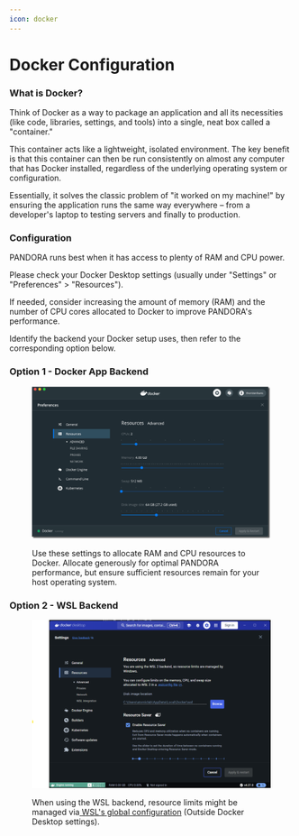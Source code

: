 ```yaml
---
icon: docker
---
```


# Docker Configuration

### What is Docker?


Think of Docker as a way to package an application and all its necessities (like code, libraries, settings, and tools) into a single, neat box called a "container."


This container acts like a lightweight, isolated environment. The key benefit is that this container can then be run consistently on almost any computer that has Docker installed, regardless of the underlying operating system or configuration.


Essentially, it solves the classic problem of "it worked on my machine!" by ensuring the application runs the same way everywhere – from a developer's laptop to testing servers and finally to production.

### Configuration

PANDORA runs best when it has access to plenty of RAM and CPU power.

Please check your Docker Desktop settings (usually under "Settings" or "Preferences" > "Resources").&#x20;

If needed, consider increasing the amount of memory (RAM) and the number of CPU cores allocated to Docker to improve PANDORA's performance.

Identify the backend your Docker setup uses, then refer to the corresponding option below.

### Option 1 - Docker App Backend

<figure><img src="../../../.gitbook/assets/docker_ram_cpu_settings.png" alt=""><figcaption><p>Use these settings to allocate RAM and CPU resources to Docker. Allocate generously for optimal PANDORA performance, but ensure sufficient resources remain for your host operating system.</p></figcaption></figure>

### Option 2 - WSL Backend

<figure><img src="../../../.gitbook/assets/docker_wsl.png" alt=""><figcaption><p>When using the WSL backend, resource limits might be managed via<a href="https://learn.microsoft.com/en-us/windows/wsl/wsl-config"> WSL's global configuration</a> (Outside Docker Desktop settings).</p></figcaption></figure>

